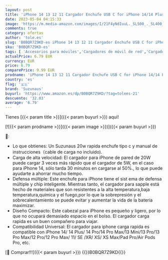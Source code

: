 ```yaml
---
layout: post
title: 'iPhone 14 13 12 11 Cargador Enchufe USB C for iPhone 14/14 Plus/14 Pro/14 Pro MAX/ 13/12/11 Suzunaus 20w Cabezal Corriente Tipo C Adaptador Carga Rapida Pared Cargador Corriente Plug Power'
date: 2023-05-04 04:15:33
image: 'https://m.media-amazon.com/images/I/21F4yNdIuuL._SL500_._SL400_.jpg'
comments: true
category: ofertas
author: 'tole.es'
slug: 'B0BQR7Z9KD-es iPhone 14 13 12 11 Cargador Enchufe USB C for iPhone 14/14...'
sku: 'B0BQR7Z9KD-es'
tags: [ 'Accesorios para móviles','Cargadores de móvil de red','Cargadores para móviles','Comunicación móvil y accesorios','Electrónica','iphone','suzunaus','🇪🇸', ]
actualPrice: 6.79 EUR
currency: EUR
price: 6.79
comparePrice: 9.99 EUR
prodname: 'iPhone 14 13 12 11 Cargador Enchufe USB C for iPhone 14/14 Plus/14 Pro/14 Pro MAX/ 13/12/11 Suzunaus 20w Cabezal Corriente Tipo C Adaptador Carga Rapida Pared Cargador Corriente Plug Power'
country: 'es'
flag: '🇪🇸'
brand: 'Suzunaus'
buyurl: 'https://www.amazon.es/dp/B0BQR7Z9KD/?tag=tolees-21'
descuento: '32.03'
average: '6.79'
---
```


Tienes [{{< param title >}}]({{< param buyurl >}}) aqui!

[![{{< param prodname >}}]({{< param image >}})]({{< param buyurl >}})

🔎:

- Lo que obtienes: Un Suzunaus 20w rapida enchufe tipo c y manual de instrucciones（cable de carga no incluido).
- Carga de alta velocidad: El cargador para iPhone de pared de 20W puede cargar 3 veces más rápido que el cargador de 5W, en el caso para iPhone 14, sólo tarda 30 minutos en cargarse al 50%., lo que puede ayudarte a ahorrar mucho tiempo.
- Defensa múltiple: Este enchufe para iPhone tiene el sist ema de defensa múltiple y chip inteligente. Mientras tanto, el cargador para sapple está hecho de materiales que son resistentes a la alta temperatura,baja temperatura,química y el fuego,por lo que la sobrepresión y el sobrecalentamiento se puede evitar y aumentar la vida de la batería maximizar.
- Diseño Compacto: Este cabezal para iPhone es pequeño y ligero, por lo que no ocupará demasiado espacio en el bolso. El cargador carga rapida es un buen compañero para viajar.
- Compatibilidad Universal: El cargador para iphone carga rapida es compatible con iPhone 14/ 14 Plus/ 14 Pro/14 Pro Max/13 Mini/13 Pro/13 Pro Max/12 Pro/12 Pro Max/ 11/ SE /XR/ XS/ XS Max/Pad Pro/Air Pods Pro, etc.

[🛒 Comprar!!!]({{< param buyurl >}})
{{<world>}}B0BQR7Z9KD{{</world>}}
